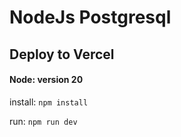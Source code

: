 # NodeJs Postgresql

## Deploy to Vercel

<h4>Node: version 20</h4>

install: `npm install`

run: `npm run dev`
